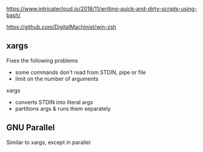 https://www.intricatecloud.io/2018/11/writing-quick-and-dirty-scripts-using-bash/

https://github.com/DigitalMachinist/win-zsh


## xargs

Fixes the following problems
- some commands don't read from STDIN, pipe or file
- limit on the number of arguments

xargs
- converts STDIN into literal args
- partitions args & runs them separately


## GNU Parallel

Similar to xargs, except in parallel
